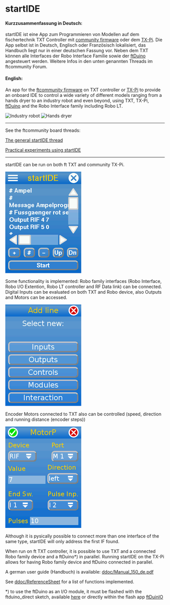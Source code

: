 # startIDE

#### Kurzzusammenfassung in Deutsch:
startIDE ist eine App zum Programmieren von Modellen auf dem fischertechnik TXT Controller mit [community firmware](http://cfw.ftcommunity.de/) oder dem [TX-Pi](https://github.com/harbaum/tx-pi). Die App selbst ist in Deutsch, Englisch oder Französisch lokalisiert, das Handbuch liegt nur in einer deutschen Fassung vor. Neben dem TXT können alle Interfaces der Robo Interface Familie sowie der [ftDuino](https://harbaum.github.io/ftduino/www/de/) angesteuert werden.
Weitere Infos in den unten genannten Threads im ftcommunity Forum.

#### English:
An app for the [ftcommunity firmware](http://cfw.ftcommunity.de/) on TXT controller or [TX-Pi](https://github.com/harbaum/tx-pi) to provide an onboard IDE to control a wide variety of different models ranging from a hands dryer to an industry robot and even beyond, using TXT, TX-Pi, [ftDuino](https://harbaum.github.io/ftduino/www/de/) and the Robo Interface family including Robo LT.

![Industry robot](ddoc/screenshots/Hanoi.png)
![Hands dryer](ddoc/screenshots/Haendetrockner.png)

----------------------------
See the ftcommunity board threads:

[The general startIDE thread](https://forum.ftcommunity.de/viewtopic.php?f=33&t=4588)

[Practical experiments using startIDE](https://forum.ftcommunity.de/viewtopic.php?f=8&t=4740)

----------------------------

startIDE can be run on both ft TXT and community TX-Pi.

![Main window](ddoc/screenshots/startIDE01.png)

Some functionality is implemented: Robo family interfaces (Robo Interface, Robo I/O Extention, Robo LT controller and RF Data link) can be connected.
Digital Inputs can be evaluated on both TXT and Robo device, also Outputs and Motors can be accessed.

![Add function](ddoc/screenshots/startIDE02.png)

Encoder Motors connected to TXT also can be controlled (speed, direction and running distance (encoder steps))

![Motor control](ddoc/screenshots/startIDE03.png)

Although it is pysically possible to connect more than one interface of the same type, startIDE will only address the first IF found.

When run on ft TXT controller, it is possible to use TXT and a connected Robo family device and a ftDuino*) in parallel.
Running startIDE on the TX-Pi allows for having Robo family device and ftDuino connected in parallel.

A german user guide (Handbuch) is available: [ddoc/Manual_150_de.pdf](ddoc/Manual_150_de.pdf)

See [ddoc/ReferenceSheet](ddoc/ReferenceSheet.pdf) for a list of functions implemented.

*) to use the ftDuino as an I/O module, it must be flashed with the ftduino_direct sketch, available [here](https://github.com/PeterDHabermehl/ftduino_direct) or directly within the flash app [ftDuinIO](https://github.com/PeterDHabermehl/ftDuinIO)
